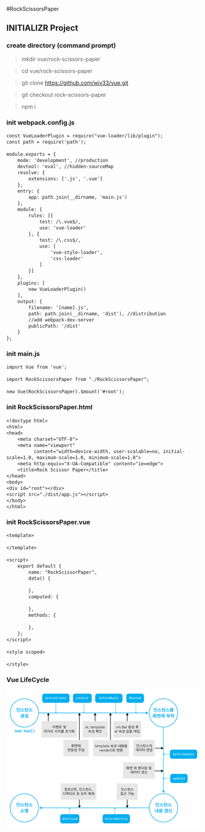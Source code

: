 #RockScissorsPaper

## INITIALIZR Project

### create directory (command prompt)
> mkdir vue/rock-scissors-paper

> cd vue/rock-scissors-paper

> git clone https://github.com/wiv33/vue.git

> git checkout rock-scissors-paper

> npm i

### init webpack.config.js

```
const VueLoaderPlugin = require("vue-loader/lib/plugin");
const path = require('path');

module.exports = {
    mode: 'development', //production
    devtool: 'eval', //hidden-sourceMap
    resolve: {
        extensions: ['.js', '.vue']
    },
    entry: {
        app: path.join(__dirname, 'main.js')
    },
    module: {
        rules: [{
            test: /\.vue$/,
            use: 'vue-loader'
        }, {
            test: /\.css$/,
            use: [
                'vue-style-loader',
                'css-loader'
            ]
        }]
    },
    plugins: [
        new VueLoaderPlugin()
    ],
    output: {
        filename: '[name].js',
        path: path.join(__dirname, 'dist'), //distribution
        //add webpack-dev-server
        publicPath: '/dist'
    }
};
```


### init main.js

```
import Vue from 'vue';

import RockScissorsPaper from "./RockScissorsPaper";

new Vue(RockScissorsPaper).$mount('#root');
```

### init RockScissorsPaper.html

```
<!doctype html>
<html>
<head>
    <meta charset="UTF-8">
    <meta name="viewport"
          content="width=device-width, user-scalable=no, initial-scale=1.0, maximum-scale=1.0, minimum-scale=1.0">
    <meta http-equiv="X-UA-Compatible" content="ie=edge">
    <title>Rock Scissor Paper</title>
</head>
<body>
<div id="root"></div>
<script src="./dist/app.js"></script>
</body>
</html>
```

### init RockScissorsPaper.vue

```
<template>
    
</template>

<script>
    export default {
        name: "RockScissorPaper",
        data() {

        },
        computed: {

        },
        methods: {

        },
    };
</script>

<style scoped>

</style>
```


### Vue LifeCycle

![Life Cycle](./rock-scissors-paper/images/lifecycle.dcbe29f6.png)
